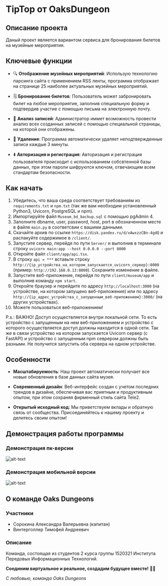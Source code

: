 # TipTop от OaksDungeon
## Описание проекта

Даный проект является вариантом сервиса для бронирования билетов на музейные мероприятия.

## Ключевые функции

- 🔍 **Отображение музейных мероприятий**: Использую технологию парсинга сайта с применением RSS ленты, программа отображает на странице 25 наиболее актуальных музейных мероприятий.
  
- 🗒️ **Бронирование билетов**: Пользователь может забронировать билет на любое мероприятие, заполнив специальную форму и подтвердив участие с помощью письма на электронную почту.

- 🫳 **Анализ записей**: Администратор иммет возможность провести анализ всех созданных записей с помощью специальной страницы, на которой они отображены.

- 🚮 **Удаление**: Программа автоматически удаляет неподтвержденные записи каждые 3 минуты.

- ⬇️ **Авторизация и регистрация**: Авторизация и регистрация пользователя происходит с использованием собсвтенной базы данных, при этом пароли шифруются ключом, отвечающим всем стандартам безопасности.

## Как начать

1. Убедитесь, что ваша среда соответствует требованиям из `requirements.txt` и `npm.txt` (так же вам необходим установленный Python3, Uvicorn, PostgreSQL и npm).
2. Импортируйте файл `Museum_bd_backup.sql` с помощью pgAdmin 4.
3. Заполните dbname, user, password, host, port в обозначенном месте в файле `main.py` в соответсвии с вашими данными.
4. Скачайте архив по ссылке `https://disk.yandex.ru/d/xAwxzzCBn-4gdQ` и распакуйте содержимое в `/client/`.
5. Запустите сервер, перейдя по пути `Server/` и выполнив в терминале строку `uvicorn main:app --host 0.0.0.0 --port 8000`
6. Откройте файл `client/app/api.tsx`.
7. В строку `api = ***` вставьте строку `http://{ip_устройства_на_котором_запускается_uvicorn_сервер}:8000` (пример: `http://192.168.0.13:8000`). Сохраните изменение в файле.
8. Запустите веб-приложение, перейдя по пути `client/museum/app` и выполнив команду `npm start`.
9. Откройте браузер и перейдите по адресу `http://localhost:3000` (на устройстве, на котором запущено веб-приложение) или по адресу `http://{ip_адрес_устройства_с_запущенным_веб-приложением}:3000/` (на других устройствах).
10. Можете пользоваться веб-приложением!

P.s.: ВАЖНО! Доступ осуществляется внутри локальной сети. То есть устройство с запущенным на нем веб-приложением и устройство с которого осуществляется доступ должны находится в одной сети. Так же в связи устройство на котором запускается Uvicorn сервер (с FastAPI) и устройство с запущенным npm севрером должны быть разными. Не получится запустить оба сервера на одном устройстве. 

## Особенности

- **Масштабируемость**: Наш проект автоматически получает все новые обновления в базе данных сайта музея.
  
- **Современный дизайн**: Веб-интерфейс создан с учетом последних трендов в дизайне, обеспечивая вас приятным и продуктивным опытом, при этом сохраняя фирменный стиль сайта Tele2.

- **Открытый исходный код**: Мы приветствуем вклады и обратную связь от сообщества. Присоединяйтесь к нашему проекту и делитесь своим опытом!

## Демонстрация работы программы
### Демонстрация пк-версии
![alt-text](demo1.gif)

### Демонстрация мобильной версии
![alt-text](demo2.gif)


## О команде Oaks Dungeons
### Участники
- Сорокина Александра Валерьевна (капитан)
- Винтерголлер Тимофей Андреевич

### Описание
Команда, состоящая из студентов 2 курса группы 1520321 Института Передовых Информационных Технологий.

**Соединим виртуальное и реальное, создадим будущее вместе!** 🚀🌟

*С любовью, команда Oaks Dungeons*
